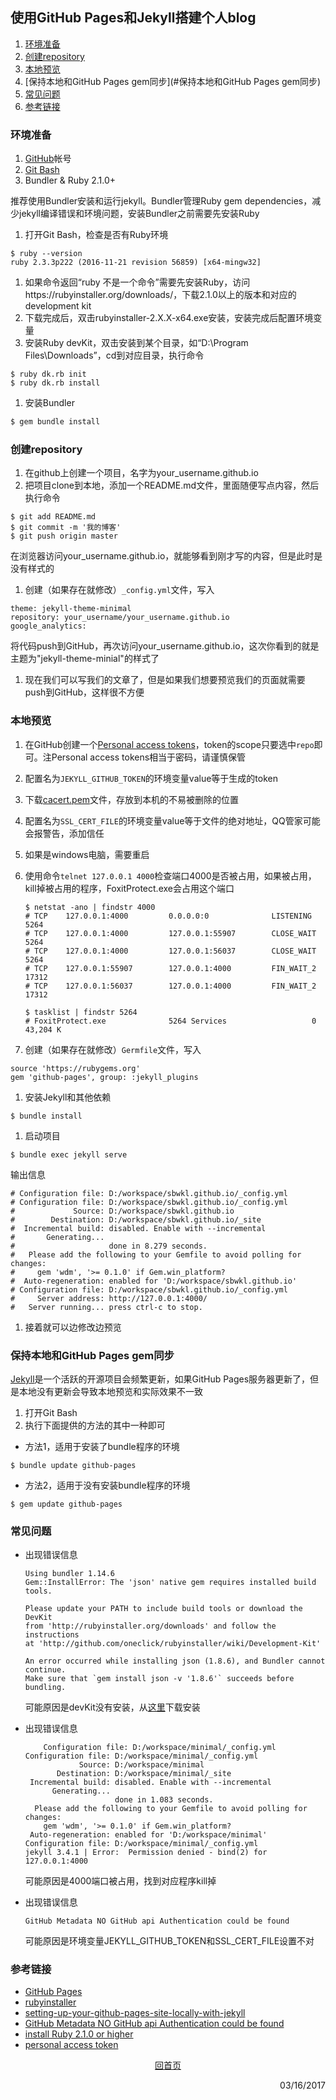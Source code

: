 ## 使用GitHub Pages和Jekyll搭建个人blog

1. [环境准备](#环境准备)
2. [创建repository](#创建repository)
3. [本地预览](#本地预览)
1. [保持本地和GitHub Pages gem同步](#保持本地和GitHub Pages gem同步)
1. [常见问题](#常见问题)
1. [参考链接](#参考链接)

### 环境准备
1. [GitHub](https://github.com/)帐号
1. [Git Bash](https://git-scm.com/)
1. Bundler & Ruby 2.1.0+

推荐使用Bundler安装和运行jekyll。Bundler管理Ruby gem dependencies，减少jekyll编译错误和环境问题，安装Bundler之前需要先安装Ruby
1. 打开Git Bash，检查是否有Ruby环境
```
$ ruby --version
ruby 2.3.3p222 (2016-11-21 revision 56859) [x64-mingw32]
```
1. 如果命令返回“ruby 不是一个命令”需要先安装Ruby，访问https://rubyinstaller.org/downloads/，下载2.1.0以上的版本和对应的development kit
1. 下载完成后，双击rubyinstaller-2.X.X-x64.exe安装，安装完成后配置环境变量
1. 安装Ruby devKit，双击安装到某个目录，如“D:\Program Files\Downloads”，cd到对应目录，执行命令
```
$ ruby dk.rb init
$ ruby dk.rb install
```
1. 安装Bundler
```bash
$ gem bundle install
```

### 创建repository
1. 在github上创建一个项目，名字为your_username.github.io
1. 把项目clone到本地，添加一个README.md文件，里面随便写点内容，然后执行命令
```git
$ git add README.md
$ git commit -m '我的博客'
$ git push origin master
```
在浏览器访问your_username.github.io，就能够看到刚才写的内容，但是此时是没有样式的
1. 创建（如果存在就修改）```_config.yml```文件，写入
```
theme: jekyll-theme-minimal
repository: your_username/your_username.github.io
google_analytics: 
```
将代码push到GitHub，再次访问your_username.github.io，这次你看到的就是主题为"jekyll-theme-minial"的样式了
1. 现在我们可以写我们的文章了，但是如果我们想要预览我们的页面就需要push到GitHub，这样很不方便

### 本地预览
1. 在GitHub创建一个[Personal access tokens](https://help.github.com/articles/creating-a-personal-access-token-for-the-command-line)，token的scope只要选中```repo```即可。注Personal access tokens相当于密码，请谨慎保管
1. 配置名为```JEKYLL_GITHUB_TOKEN```的环境变量value等于生成的token
1. 下载[cacert.pem](https://curl.haxx.se/ca/cacert.pem)文件，存放到本机的不易被删除的位置
1. 配置名为```SSL_CERT_FILE```的环境变量value等于文件的绝对地址，QQ管家可能会报警告，添加信任
1. 如果是windows电脑，需要重启
1. 使用命令```telnet 127.0.0.1 4000```检查端口4000是否被占用，如果被占用，kill掉被占用的程序，FoxitProtect.exe会占用这个端口

    ```
    $ netstat -ano | findstr 4000
    # TCP    127.0.0.1:4000         0.0.0.0:0              LISTENING       5264
    # TCP    127.0.0.1:4000         127.0.0.1:55907        CLOSE_WAIT      5264
    # TCP    127.0.0.1:4000         127.0.0.1:56037        CLOSE_WAIT      5264
    # TCP    127.0.0.1:55907        127.0.0.1:4000         FIN_WAIT_2      17312
    # TCP    127.0.0.1:56037        127.0.0.1:4000         FIN_WAIT_2      17312

    $ tasklist | findstr 5264
    # FoxitProtect.exe              5264 Services                   0     43,204 K
    ```

1. 创建（如果存在就修改）```Germfile```文件，写入
```
source 'https://rubygems.org'
gem 'github-pages', group: :jekyll_plugins
```
1. 安装Jekyll和其他依赖
```
$ bundle install
```
1. 启动项目
```
$ bundle exec jekyll serve
```
输出信息
```
# Configuration file: D:/workspace/sbwkl.github.io/_config.yml
# Configuration file: D:/workspace/sbwkl.github.io/_config.yml
#             Source: D:/workspace/sbwkl.github.io
#        Destination: D:/workspace/sbwkl.github.io/_site
#  Incremental build: disabled. Enable with --incremental
#       Generating...
#                     done in 8.279 seconds.
#   Please add the following to your Gemfile to avoid polling for changes:
#     gem 'wdm', '>= 0.1.0' if Gem.win_platform?
#  Auto-regeneration: enabled for 'D:/workspace/sbwkl.github.io'
# Configuration file: D:/workspace/sbwkl.github.io/_config.yml
#     Server address: http://127.0.0.1:4000/
#   Server running... press ctrl-c to stop.
```
1. 接着就可以边修改边预览

### 保持本地和GitHub Pages gem同步
[Jekyll](https://github.com/jekyll/jekyll)是一个活跃的开源项目会频繁更新，如果GitHub Pages服务器更新了，但是本地没有更新会导致本地预览和实际效果不一致
1. 打开Git Bash
1. 执行下面提供的方法的其中一种即可
- 方法1，适用于安装了bundle程序的环境
```
$ bundle update github-pages
```
- 方法2，适用于没有安装bundle程序的环境
```
$ gem update github-pages
```

### 常见问题
+ 出现错误信息

    ```
    Using bundler 1.14.6
    Gem::InstallError: The 'json' native gem requires installed build tools.  
     
    Please update your PATH to include build tools or download the DevKit
    from 'http://rubyinstaller.org/downloads' and follow the instructions
    at 'http://github.com/oneclick/rubyinstaller/wiki/Development-Kit'

    An error occurred while installing json (1.8.6), and Bundler cannot continue.
    Make sure that `gem install json -v '1.8.6'` succeeds before bundling.
    ```
    可能原因是devKit没有安装，从[这里](https://rubyinstaller.org/downloads/)下载安装
+ 出现错误信息

    ```
        Configuration file: D:/workspace/minimal/_config.yml
    Configuration file: D:/workspace/minimal/_config.yml
                Source: D:/workspace/minimal
           Destination: D:/workspace/minimal/_site
     Incremental build: disabled. Enable with --incremental
          Generating...
                        done in 1.083 seconds.
      Please add the following to your Gemfile to avoid polling for changes:
        gem 'wdm', '>= 0.1.0' if Gem.win_platform?
     Auto-regeneration: enabled for 'D:/workspace/minimal'
    Configuration file: D:/workspace/minimal/_config.yml
    jekyll 3.4.1 | Error:  Permission denied - bind(2) for 127.0.0.1:4000
    ```
    可能原因是4000端口被占用，找到对应程序kill掉
+ 出现错误信息
    ```
    GitHub Metadata NO GitHub api Authentication could be found
    ```
    可能原因是环境变量JEKYLL_GITHUB_TOKEN和SSL_CERT_FILE设置不对

### 参考链接
- [GitHub Pages](https://pages.github.com)
- [rubyinstaller](https://rubyinstaller.org/)
- [setting-up-your-github-pages-site-locally-with-jekyll](https://help.github.com/articles/setting-up-your-github-pages-site-locally-with-jekyll)
- [GitHub Metadata NO GitHub api Authentication could be found](http://knightcodes.com/miscellaneous/2016/09/13/fix-github-metadata-error.html)
- [install Ruby 2.1.0 or higher](https://www.ruby-lang.org/en/downloads)
- [personal access token](https://help.github.com/articles/creating-a-personal-access-token-for-the-command-line)

<p style="text-align: center"><a href="/">回首页</a></p>
 
<p align="right">03/16/2017</p>